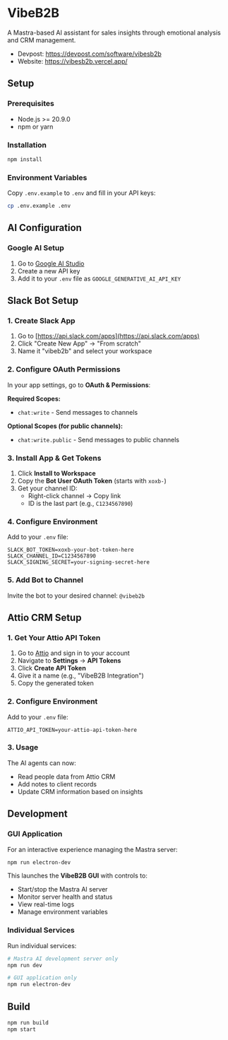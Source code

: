 # VibeB2B

A Mastra-based AI assistant for sales insights through emotional analysis and CRM management.
- Devpost: https://devpost.com/software/vibesb2b
- Website: https://vibesb2b.vercel.app/

## Setup

### Prerequisites

- Node.js >= 20.9.0
- npm or yarn

### Installation

```bash
npm install
```

### Environment Variables

Copy `.env.example` to `.env` and fill in your API keys:

```bash
cp .env.example .env
```

## AI Configuration

### Google AI Setup

1. Go to [Google AI Studio](https://aistudio.google.com/app/apikey)
2. Create a new API key
3. Add it to your `.env` file as `GOOGLE_GENERATIVE_AI_API_KEY`

## Slack Bot Setup

### 1. Create Slack App

1. Go to [https://api.slack.com/apps](https://api.slack.com/apps)
2. Click "Create New App" → "From scratch"
3. Name it "vibeb2b" and select your workspace

### 2. Configure OAuth Permissions

In your app settings, go to **OAuth & Permissions**:

**Required Scopes:**
- `chat:write` - Send messages to channels

**Optional Scopes (for public channels):**
- `chat:write.public` - Send messages to public channels

### 3. Install App & Get Tokens

1. Click **Install to Workspace**
2. Copy the **Bot User OAuth Token** (starts with `xoxb-`)
3. Get your channel ID:
   - Right-click channel → Copy link
   - ID is the last part (e.g., `C1234567890`)

### 4. Configure Environment

Add to your `.env` file:

```env
SLACK_BOT_TOKEN=xoxb-your-bot-token-here
SLACK_CHANNEL_ID=C1234567890
SLACK_SIGNING_SECRET=your-signing-secret-here
```

### 5. Add Bot to Channel

Invite the bot to your desired channel: `@vibeb2b`

## Attio CRM Setup

### 1. Get Your Attio API Token

1. Go to [Attio](https://attio.com) and sign in to your account
2. Navigate to **Settings** → **API Tokens**
3. Click **Create API Token**
4. Give it a name (e.g., "VibeB2B Integration")
5. Copy the generated token

### 2. Configure Environment

Add to your `.env` file:

```env
ATTIO_API_TOKEN=your-attio-api-token-here
```

### 3. Usage

The AI agents can now:
- Read people data from Attio CRM
- Add notes to client records
- Update CRM information based on insights

## Development

### GUI Application

For an interactive experience managing the Mastra server:

```bash
npm run electron-dev
```

This launches the **VibeB2B GUI** with controls to:
- Start/stop the Mastra AI server
- Monitor server health and status
- View real-time logs
- Manage environment variables

### Individual Services

Run individual services:

```bash
# Mastra AI development server only
npm run dev

# GUI application only
npm run electron-dev
```

## Build

```bash
npm run build
npm start
```
